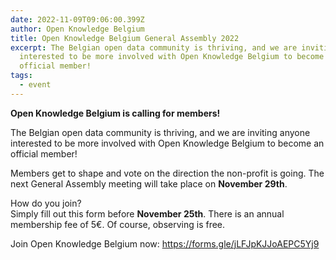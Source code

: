 ```yaml
---
date: 2022-11-09T09:06:00.399Z
author: Open Knowledge Belgium
title: Open Knowledge Belgium General Assembly 2022
excerpt: The Belgian open data community is thriving, and we are inviting anyone
  interested to be more involved with Open Knowledge Belgium to become an
  official member!
tags:
  - event
---
```

**Open Knowledge Belgium is calling for members!**

The Belgian open data community is thriving, and we are inviting anyone interested to be more involved with Open Knowledge Belgium to become an official member!

Members get to shape and vote on the direction the non-profit is going. The next General Assembly meeting will take place on **November 29th**.

How do you join?\
Simply fill out this form before **November 25th**. There is an annual membership fee of 5€. Of course, observing is free.

Join Open Knowledge Belgium now: <https://forms.gle/jLFJpKJJoAEPC5Yj9>